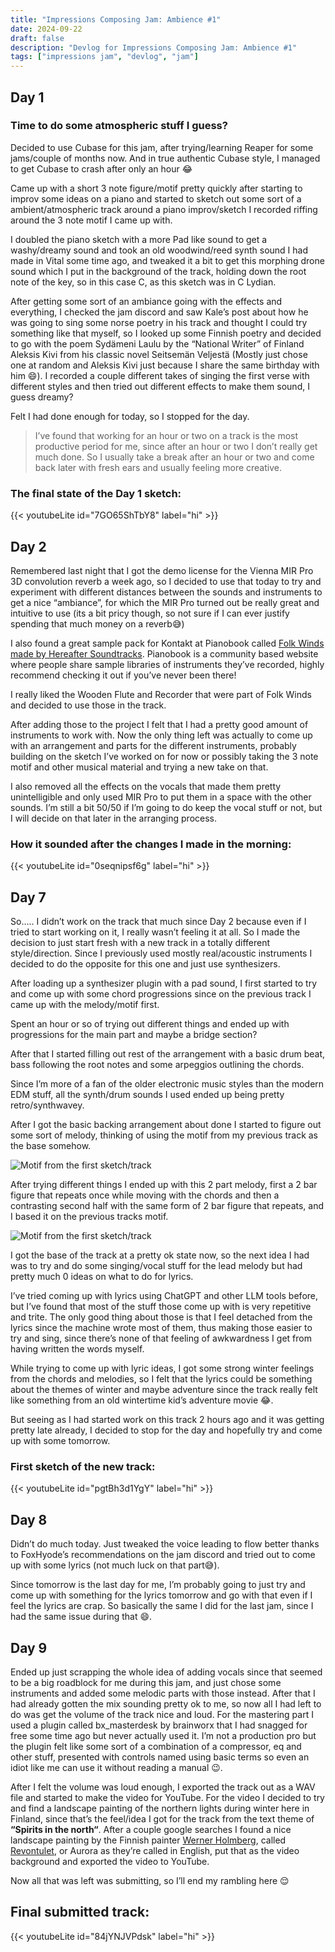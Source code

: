 ```yaml
---
title: "Impressions Composing Jam: Ambience #1"
date: 2024-09-22
draft: false
description: "Devlog for Impressions Composing Jam: Ambience #1"
tags: ["impressions jam", "devlog", "jam"]
---
```

## Day 1
### Time to do some atmospheric stuff I guess?

Decided to use Cubase for this jam, after trying/learning Reaper for some jams/couple of months now. And in true authentic Cubase style, I managed to    get Cubase to crash after only an hour 😂

Came up with a short 3 note figure/motif pretty quickly after starting to improv some ideas on a piano and started to sketch out some sort of a ambient/atmospheric track around a piano improv/sketch I recorded riffing around the 3 note motif I came up with.

I doubled the piano sketch with a more Pad like sound to get a washy/dreamy sound and took an old woodwind/reed synth sound I had made in Vital some time ago, and tweaked it a bit to get this morphing drone sound which I put in the background of the track, holding down the root note of the key, so in this case C, as this sketch was in C Lydian.

After getting some sort of an ambiance going with the effects and everything, I checked the jam discord and saw Kale’s post about how he was going to sing some norse poetry in his track and thought I could try something like that myself, so I looked up some Finnish poetry and decided to go with the poem Sydämeni Laulu by the “National Writer” of Finland Aleksis Kivi from his classic novel Seitsemän Veljestä (Mostly just chose one at random and Aleksis Kivi just because I share the same birthday with him 😄). I recorded a couple different takes of singing the first verse with different styles and then tried out different effects to make them sound, I guess dreamy?

Felt I had done enough for today, so I stopped for the day.

> I’ve found that working for an hour or two on a track is the most productive period for me, since after an hour or two I don’t really get much done. So I usually take a break after an hour or two and come back later with fresh ears and usually feeling more creative.

### The final state of the Day 1 sketch:
{{< youtubeLite id="7GO65ShTbY8" label="hi" >}}

## Day 2
Remembered last night that I got the demo license for the Vienna MIR Pro 3D convolution reverb a week ago, so I decided to use that today to try and experiment with different distances between the sounds and instruments to get a nice “ambiance”, for which the MIR Pro turned out be really great and intuitive to use (its a bit pricy though, so not sure if I can ever justify spending that much money on a reverb😅)

I also found a great sample pack for Kontakt at Pianobook called [Folk Winds made by Hereafter Soundtracks](https://www.pianobook.co.uk/packs/folk-winds/). Pianobook is a community based website where people share sample libraries of instruments they’ve recorded, highly recommend checking it out if you’ve never been there!

I really liked the Wooden Flute and Recorder that were part of Folk Winds and decided to use those in the track.

After adding those to the project I felt that I had a pretty good amount of instruments to work with. Now the only thing left was actually to come up with an arrangement and parts for the different instruments, probably building on the sketch I’ve worked on for now or possibly taking the 3 note motif and other musical material and trying a new take on that.

I also removed all the effects on the vocals that made them pretty unintelligible and only used MIR Pro to put them in a space with the other sounds. I’m still a bit 50/50 if I’m going to do keep the vocal stuff or not, but I will decide on that later in the arranging process.
### How it sounded after the changes I made in the morning:
{{< youtubeLite id="0seqnipsf6g" label="hi" >}}

## Day 7
So….. I didn’t work on the track that much since Day 2 because even if I tried to start working on it, I really wasn’t feeling it at all. So I made the decision to just start fresh with a new track in a totally different style/direction. Since I previously used mostly real/acoustic instruments I decided to do the opposite for this one and just use synthesizers.

After loading up a synthesizer plugin with a pad sound, I first started to try and come up with some chord progressions since on the previous track I came up with the melody/motif first.

Spent an hour or so of trying out different things and ended up with progressions for the main part and maybe a bridge section?

After that I started filling out rest of the arrangement with a basic drum beat, bass following the root notes and some arpeggios outlining the chords.

Since I’m more of a fan of the older electronic music styles than the modern EDM stuff, all the synth/drum sounds I used ended up being pretty retro/synthwavey.

After I got the basic backing arrangement about done I started to figure out some sort of melody, thinking of using the motif from my previous track as the base somehow.

![Motif from the first sketch/track](/imprs-amb-1-motif.png)

After trying different things I ended up with this 2 part melody, first a 2 bar figure that repeats once while moving with the chords and then a contrasting second half with the same form of 2 bar figure that repeats, and I based it on the previous tracks motif.

![Motif from the first sketch/track](/imprs-amb-1-new-melody.webp)

I got the base of the track at a pretty ok state now, so the next idea I had was to try and do some singing/vocal stuff for the lead melody but had pretty much 0 ideas on what to do for lyrics.

I’ve tried coming up with lyrics using ChatGPT and other LLM tools before, but I’ve found that most of the stuff those come up with is very repetitive and trite. The only good thing about those is that I feel detached from the lyrics since the machine wrote most of them, thus making those easier to try and sing, since there’s none of that feeling of awkwardness I get from having written the words myself.

While trying to come up with lyric ideas, I got some strong winter feelings from the chords and melodies, so I felt that the lyrics could be something about the themes of winter and maybe adventure since the track really felt like something from an old wintertime kid’s adventure movie 😂.

But seeing as I had started work on this track 2 hours ago and it was getting pretty late already, I decided to stop for the day and hopefully try and come up with some tomorrow.

### First sketch of the new track:
{{< youtubeLite id="pgtBh3d1YgY" label="hi" >}}

## Day 8
Didn’t do much today. Just tweaked the voice leading to flow better thanks to FoxHyode’s recommendations on the jam discord and tried out to come up with some lyrics (not much luck on that part😅).

Since tomorrow is the last day for me, I’m probably going to just try and come up with something for the lyrics tomorrow and go with that even if I feel the lyrics are crap. So basically the same I did for the last jam, since I had the same issue during that 😄.

## Day 9

Ended up just scrapping the whole idea of adding vocals since that seemed to be a big roadblock for me during this jam, and just chose some instruments and added some melodic parts with those instead. After that I had already gotten the mix sounding pretty ok to me, so now all I had left to do was get the volume of the track nice and loud. For the mastering part I used a plugin called bx_masterdesk by brainworx that I had snagged for free some time ago but never actually used it. I’m not a production pro but the plugin felt like some sort of a combination of a compressor, eq and other stuff, presented with controls named using basic terms so even an idiot like me can use it without reading a manual 😉.

After I felt the volume was loud enough, I exported the track out as a WAV file and started to make the video for YouTube. For the video I decided to try and find a landscape painting of the northern lights during winter here in Finland, since that’s the feel/idea I got for the track from the text theme of **“Spirits in the north“**.
After a couple google searches I found a nice landscape painting by the Finnish painter [Werner Holmberg](https://en.wikipedia.org/wiki/Werner_Holmberg), called [Revontulet](https://en.wikipedia.org/wiki/Werner_Holmberg#/media/File:Holmberg,_Revontulet.jpg), or Aurora as they’re called in English, put that as the video background and exported the video to YouTube.

Now all that was left was submitting, so I’ll end my rambling here 😌 

## Final submitted track:
{{< youtubeLite id="84jYNJVPdsk" label="hi" >}}
